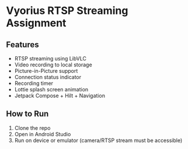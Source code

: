 # Vyorius RTSP Streaming Assignment

## Features
- RTSP streaming using LibVLC
- Video recording to local storage
- Picture-in-Picture support
- Connection status indicator
- Recording timer
- Lottie splash screen animation
- Jetpack Compose + Hilt + Navigation

## How to Run
1. Clone the repo
2. Open in Android Studio
3. Run on device or emulator (camera/RTSP stream must be accessible)

